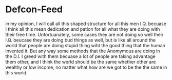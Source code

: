 # Defcon-Feed
 
in my opinion, I will call all this shaped structure for all this men I.Q. becuase I think all this mean dedication and pation 
for all what they are doing with their free time.
Unfortuanately, some cases they are not doing so well their I.Q. beucase they are doing bud things as well, but is like all around the
world that people are doing stupid thing wiht the good thing that the human invented it.
But any way some methods that the Anomymous are doing in the D.I. I greed with them becuase a lot of people are taking advantage 
them other, and I think the world should be the same whether other are wealthy or low income, no matter what how are we got to be the
the same in this world.
